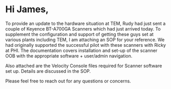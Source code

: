 
# Hi James, 
To provide an update to the hardware situation at TEM, Rudy had just sent a couple of Keyence BT-A700GA Scanners which had just arrived today. To supplement the configuration and support of getting these guys set at various plants including TEM, I am attaching an SOP for your reference. We had originally supported the successful pilot with these scanners with Ricky at PHI. The documentation covers installation and set-up of the scanner OOB with the appropriate software +  user/admin navigation. 

Also attached are the Velocity Console files required for Scanner software set up. Details are discussed in the SOP. 

Please feel free to reach out for any questions or concerns. 
